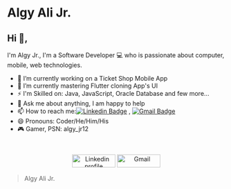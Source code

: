 # Algy Ali Jr.

## Hi 👋,
I'm Algy Jr., I'm a Software Developer 💻 who is passionate about computer, mobile, web technologies. 

- 🔭 I’m currently working on a Ticket Shop Mobile App
- 🌱 I’m currently mastering Flutter cloning App's UI
- ⚡ I'm Skilled on: Java, JavaScript, Oracle Database and few more...
- 💬 Ask me about anything, I am happy to help
- 📫 How to reach me:[![Linkedin Badge](https://img.shields.io/badge/-LinkedIn-blue?style=flat-square&logo=Linkedin&logoColor=white&link=)](https://www.linkedin.com/in/algy-ali-a1360695/) 
, [![Gmail Badge](https://img.shields.io/badge/-Gmail-c14438?style=flat-square&logo=Gmail&logoColor=white&link=mailto:shuklaraghav321.com)](mailto:algymussa@gmail.com)
- 😄 Pronouns: Coder/He/Him/His
- 🎮 Gamer, PSN: algy_jr12


<br>
<p align="center">
    <a href="https://www.linkedin.com/in/algy-ali-a1360695/"><img alt="Linkedin profile" title="Linkedin" src="https://raw.githubusercontent.com/Thomas-George-T/Thomas-George-T/master/assets/linkedin.svg" width="100" height="30" /></a>
    <a href="mailto:algymussa@gmail.com"><img alt="Gmail" src="https://raw.githubusercontent.com/Thomas-George-T/Thomas-George-T/master/assets/google-gmail.svg" title="Email" width="100" height="30" /></a>
</p>

> Algy Ali Jr.
